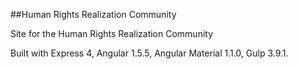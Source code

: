 ##Human Rights Realization Community

Site for the Human Rights Realization Community

Built with Express 4, Angular 1.5.5, Angular Material 1.1.0, Gulp 3.9.1.
